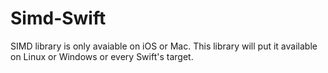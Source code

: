 # Simd-Swift

SIMD library is only avaiable on iOS or Mac.
This library will put it available on Linux or Windows or every Swift's target.
